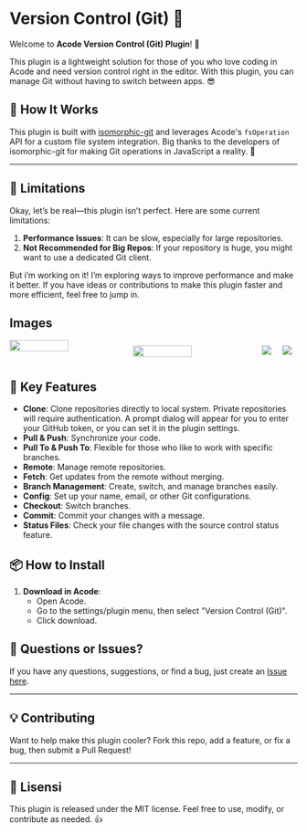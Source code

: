 # Version Control (Git) 🎉

Welcome to **Acode Version Control (Git) Plugin**! 🚀

This plugin is a lightweight solution for those of you who love coding in Acode and need version control right in the editor. With this plugin, you can manage Git without having to switch between apps. 😎

## 🤔 How It Works

This plugin is built with [isomorphic-git](https://github.com/isomorphic-git/isomorphic-git) and leverages Acode's `fsOperation` API for a custom file system integration. Big thanks to the developers of isomorphic-git for making Git operations in JavaScript a reality. 🙌

---

## 🚧 Limitations

Okay, let’s be real—this plugin isn’t perfect. Here are some current limitations:

1. **Performance Issues**: It can be slow, especially for large repositories.
2. **Not Recommended for Big Repos**: If your repository is huge, you might want to use a dedicated Git client.

But i’m working on it! I’m exploring ways to improve performance and make it better. If you have ideas or contributions to make this plugin faster and more efficient, feel free to jump in.

## Images
<div style="display:flex;width:100%;overflow:scroll">
<img src="https://github.com/user-attachments/assets/18b9e64c-b45b-41e8-809b-3433f73ce894" width="50%">
<img src="https://github.com/user-attachments/assets/1e84577b-9ecb-4523-9e4e-cbf925dd0b56" width="50%" style="padding:10px">
<img src="https://github.com/user-attachments/assets/853364a1-afbd-4520-a2bb-b0816c13ab09" style="padding:10px">
<img src="https://github.com/user-attachments/assets/99a14d72-e50c-4031-9e3a-2531e61fe237" style="padding:10px">
</div>

## 🎯 Key Features

- **Clone**: Clone repositories directly to local system. Private repositories will require authentication. A prompt dialog will appear for you to enter your GitHub token, or you can set it in the plugin settings.
- **Pull & Push**: Synchronize your code.
- **Pull To & Push To**: Flexible for those who like to work with specific branches.
- **Remote**: Manage remote repositories.
- **Fetch**: Get updates from the remote without merging.
- **Branch Management**: Create, switch, and manage branches easily.
- **Config**: Set up your name, email, or other Git configurations.
- **Checkout**: Switch branches.
- **Commit**: Commit your changes with a message.
- **Status Files**: Check your file changes with the source control status feature.

## 📦 How to Install

1. **Download in Acode**: 
   - Open Acode.
   - Go to the settings/plugin menu, then select "Version Control (Git)".
   - Click download.

## 🤔 Questions or Issues?
If you have any questions, suggestions, or find a bug, just create an [Issue here](https://github.com/dikidjatar/acode-plugin-version-control).

---

## 💡 Contributing
Want to help make this plugin cooler? Fork this repo, add a feature, or fix a bug, then submit a Pull Request!

---

## 📝 Lisensi
This plugin is released under the MIT license. Feel free to use, modify, or contribute as needed. 👍